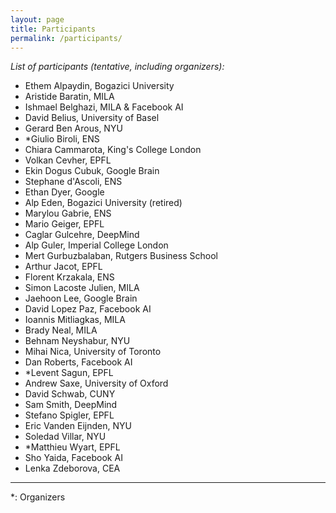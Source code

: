 ```yaml
---
layout: page
title: Participants
permalink: /participants/
---
```


_List of participants (tentative, including organizers):_   

- Ethem Alpaydin, Bogazici University  
- Aristide Baratin, MILA  
- Ishmael Belghazi, MILA & Facebook AI    
- David Belius, University of Basel  
- Gerard Ben Arous, NYU  
- \*Giulio Biroli, ENS  
- Chiara Cammarota, King's College London  
- Volkan Cevher, EPFL  
- Ekin Dogus Cubuk, Google Brain  
- Stephane d'Ascoli, ENS  
- Ethan Dyer, Google  
- Alp Eden, Bogazici University (retired)  
- Marylou Gabrie, ENS  
- Mario Geiger, EPFL  
- Caglar Gulcehre, DeepMind  
- Alp Guler, Imperial College London  
- Mert Gurbuzbalaban, Rutgers Business School  
- Arthur Jacot, EPFL  
- Florent Krzakala, ENS  
- Simon Lacoste Julien, MILA  
- Jaehoon Lee, Google Brain  
- David Lopez Paz, Facebook AI  
- Ioannis Mitliagkas, MILA  
- Brady Neal, MILA  
- Behnam Neyshabur, NYU  
- Mihai Nica, University of Toronto  
- Dan Roberts, Facebook AI  
- \*Levent Sagun, EPFL  
- Andrew Saxe, University of Oxford  
- David Schwab, CUNY  
- Sam Smith, DeepMind  
- Stefano Spigler, EPFL  
- Eric Vanden Eijnden, NYU  
- Soledad Villar, NYU  
- \*Matthieu Wyart, EPFL  
- Sho Yaida, Facebook AI  
- Lenka Zdeborova, CEA  

---

\*: Organizers  
